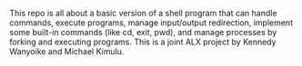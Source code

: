 This repo is all about a basic version of a shell program that can handle commands, execute programs, manage input/output redirection, implement some built-in commands (like cd, exit, pwd), and manage processes by forking and executing programs. This is a joint ALX project by Kennedy Wanyoike and Michael Kimulu.
